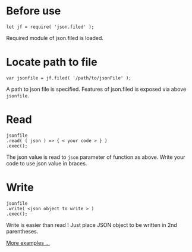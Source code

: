 # Before use
    let jf = require( 'json.filed' );

Required module of json.filed is loaded.


# Locate path to file
    var jsonfile = jf.filed( '/path/to/jsonFile' );
   
A path to json file is specified.
Features of json.filed is exposed via above `jsonfile`.


# Read
    jsonfile
    .read( ( json ) => { < your code > } )
    .exec();

The json value is read to `json` parameter of function as above.
Write your code to use json value in braces.


# Write
    jsonfile
    .write( <json object to write > )
    .exec();

Write is easier than read !
Just place JSON object to be written in 2nd parentheses.

[More examples ...](./examples.md)
